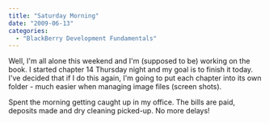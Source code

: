 ```yaml
---
title: "Saturday Morning"
date: "2009-06-13"
categories: 
  - "BlackBerry Development Fundamentals"
---
```


Well, I'm all alone this weekend and I'm (supposed to be) working on the book. I started chapter 14 Thursday night and my goal is to finish it today. I've decided that if I do this again, I'm going to put each chapter into its own folder - much easier when managing image files (screen shots).

Spent the morning getting caught up in my office. The bills are paid, deposits made and dry cleaning picked-up. No more delays!
